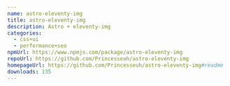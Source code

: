 ```yaml
---
name: astro-eleventy-img
title: astro-eleventy-img
description: Astro + eleventy-img
categories:
  - css+ui
  - performance+seo
npmUrl: https://www.npmjs.com/package/astro-eleventy-img
repoUrl: https://github.com/Princesseuh/astro-eleventy-img
homepageUrl: https://github.com/Princesseuh/astro-eleventy-img#readme
downloads: 135
---
```


